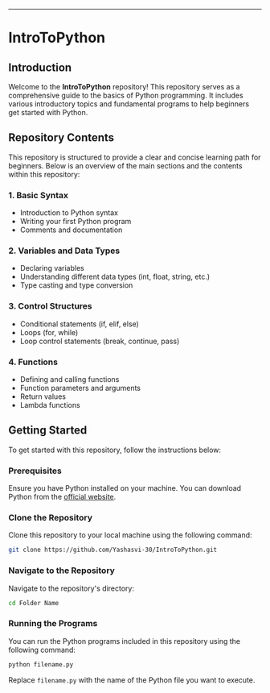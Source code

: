 

---

# IntroToPython

## Introduction

Welcome to the **IntroToPython** repository! This repository serves as a comprehensive guide to the basics of Python programming. It includes various introductory topics and fundamental programs to help beginners get started with Python.

## Repository Contents

This repository is structured to provide a clear and concise learning path for beginners. Below is an overview of the main sections and the contents within this repository:

### 1. **Basic Syntax**
- Introduction to Python syntax
- Writing your first Python program
- Comments and documentation

### 2. **Variables and Data Types**
- Declaring variables
- Understanding different data types (int, float, string, etc.)
- Type casting and type conversion

### 3. **Control Structures**
- Conditional statements (if, elif, else)
- Loops (for, while)
- Loop control statements (break, continue, pass)

### 4. **Functions**
- Defining and calling functions
- Function parameters and arguments
- Return values
- Lambda functions



## Getting Started

To get started with this repository, follow the instructions below:

### Prerequisites

Ensure you have Python installed on your machine. You can download Python from the [official website](https://www.python.org/downloads/).

### Clone the Repository

Clone this repository to your local machine using the following command:

```bash
git clone https://github.com/Yashasvi-30/IntroToPython.git
```

### Navigate to the Repository

Navigate to the repository's directory:

```bash
cd Folder Name
```

### Running the Programs

You can run the Python programs included in this repository using the following command:

```bash
python filename.py
```

Replace `filename.py` with the name of the Python file you want to execute.
